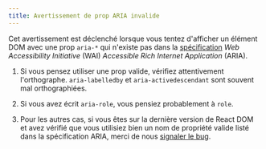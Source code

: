 ```yaml
---
title: Avertissement de prop ARIA invalide
---
```


Cet avertissement est déclenché lorsque vous tentez d'afficher un élément DOM avec une prop `aria-*` qui n'existe pas dans la [spécification](https://www.w3.org/TR/wai-aria-1.1/#states_and_properties) *Web Accessibility Initiative* (WAI) *Accessible Rich Internet Application* (ARIA).

1. Si vous pensez utiliser une prop valide, vérifiez attentivement l'orthographe. `aria-labelledby` et `aria-activedescendant` sont souvent mal orthographiées.

2. Si vous avez écrit `aria-role`, vous pensiez probablement à `role`.

3. Pour les autres cas, si vous êtes sur la dernière version de React DOM et avez vérifié que vous utilisiez bien un nom de propriété valide listé dans la spécification ARIA, merci de nous [signaler le bug](https://github.com/facebook/react/issues/new/choose).

